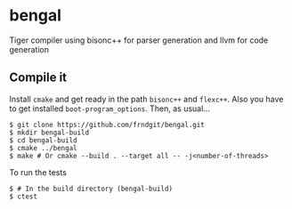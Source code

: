 # bengal
  Tiger compiler using bisonc++ for parser generation and llvm for code generation

## Compile it
Install `cmake` and get ready in the path `bisonc++` and `flexc++`. Also you have to get installed `boot-program_options`.
Then, as usual...

```
$ git clone https://github.com/frndgit/bengal.git
$ mkdir bengal-build
$ cd bengal-build
$ cmake ../bengal
$ make # Or cmake --build . --target all -- -j<number-of-threads>
```
To run the tests
```
$ # In the build directory (bengal-build)
$ ctest
```
